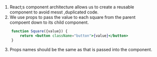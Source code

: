 1. React;s component architecture allows us to create a reusable component to avoid messt ,duplicated code.
2. We use props to pass the value to each square from the parent compoent down to its child component.
```jsx
    function Square({value}) {
        return <button className="button">{value}</button>
    }
```
3. Props names should be the same as that is passed into the component.

